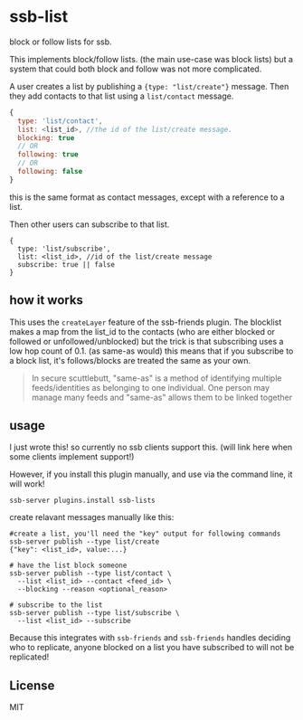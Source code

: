 # ssb-list

block or follow lists for ssb.

This implements block/follow lists. (the main use-case was block lists)
but a system that could both block and follow was not more complicated.

A user creates a list by publishing a `{type: "list/create"}` message.
Then they add contacts to that list using a `list/contact` message.

``` js
{
  type: 'list/contact',
  list: <list_id>, //the id of the list/create message.
  blocking: true
  // OR
  following: true
  // OR
  following: false
}
```
this is the same format as contact messages, except with a reference
to a list.

Then other users can subscribe to that list.

```
{
  type: 'list/subscribe',
  list: <list_id>, //id of the list/create message
  subscribe: true || false
}
```
## how it works

This uses the `createLayer` feature of the ssb-friends plugin.
The blocklist makes a map from the list_id to the contacts
(who are either blocked or followed or unfollowed/unblocked)
but the trick is that subscribing uses a low hop count of 0.1.
(as same-as would) this means that if you subscribe to a block
list, it's follows/blocks are treated the same as your own.

> In secure scuttlebutt, "same-as" is a method of identifying multiple
> feeds/identities as belonging to one individual. One person may manage
> many feeds and "same-as" allows them to be linked together

## usage

I just wrote this! so currently no ssb clients support this.
(will link here when some clients implement support!)

However, if you install this plugin manually, and use
via the command line, it will work!
```
ssb-server plugins.install ssb-lists
```

create relavant messages manually like this:

```
#create a list, you'll need the "key" output for following commands
ssb-server publish --type list/create
{"key": <list_id>, value:...}

# have the list block someone
ssb-server publish --type list/contact \
  --list <list_id> --contact <feed_id> \
  --blocking --reason <optional_reason>

# subscribe to the list
ssb-server publish --type list/subscribe \
  --list <list_id> --subscribe
```

Because this integrates with `ssb-friends` and `ssb-friends`
handles deciding who to replicate, anyone blocked on a list
you have subscribed to will not be replicated!

## License

MIT


